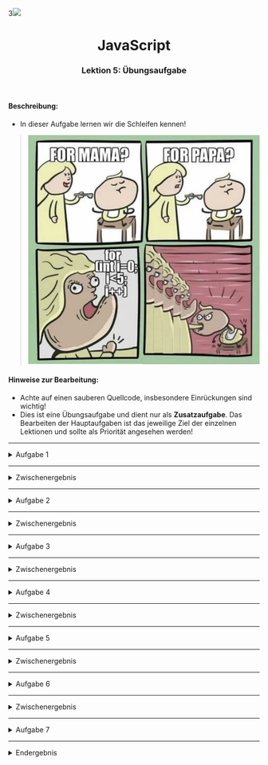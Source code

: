 3![](https://us-central1-progress-markdown.cloudfunctions.net/progress/56)
<h1 align="center">JavaScript</h1>
<h3 align="center">Lektion 5: Übungsaufgabe</h3>
<br>

#### Beschreibung:

- In dieser Aufgabe lernen wir die Schleifen kennen!
>![](img/meme-uebung5.png)
#### Hinweise zur Bearbeitung:

- Achte auf einen sauberen Quellcode, insbesondere Einrückungen sind wichtig!
- Dies ist eine Übungsaufgabe und dient nur als **Zusatzaufgabe**. Das Bearbeiten der
  Hauptaufgaben ist das jeweilige Ziel der einzelnen Lektionen und sollte als Priorität angesehen werden!

---

<details>
<summary>Aufgabe 1</summary>

Erstelle deine erste for Schleife! Der Anfangswert der Variablen `i` soll `1` entsprechen. Durchlaufe die Schleife insgesamt
5 Mal. Bei jedem Durchlauf soll zunächst Durchlauf `Nummer:` als Text ausgegeben werden, gefolgt von der Nummer des
aktuellen Durchlaufs.

</details>

___

<details>
<summary>Zwischenergebnis</summary>

Das Ganze sollte ungefähr so in deiner Konsole aussehen. Stresse dich nicht, wenn es nicht GENAU so bei dir aussieht. Wichtig
ist nur, dass "Durchlauf Nummer:" gefolgt von der Nummer des aktuellen Durchlaufs dort steht. Ignoriere auch alles, was 
unterhalb von Aufgabe 2 steht. Dazu kommen wir, wenn wir die anderen Aufgaben bearbeiten!
>![](img/uebung5-1.png)

</details>

---

<details>
<summary>Aufgabe 2</summary>

Super! Da du nun weißt, wie eine for Schleife aussieht, können wir break einführen! Wie aus der Vorlesung bekannt ist, bricht
break die Schleife ab. In der Aufgabe ist der größte Teil des Codes bereits vorgegeben. Setze lediglich das Schlüsselwort 
`break` ein und schaue dir an, was du ausgegeben bekommst

</details>

___

<details>
<summary>Zwischenergebnis</summary>

Das Ganze sollte ungefähr so in deiner Konsole aussehen. Stresse dich nicht, wenn es nicht GENAU so bei dir aussieht. Wichtig
ist, dass nur Durchlauf 1 und 2 ausgegeben wurden. Ignoriere auch alles, was unterhalb von Aufgabe 3 steht. Dazu kommen 
wir, wenn wir die anderen Aufgaben bearbeiten!
>![](img/uebung5-2.png)

</details>

---

<details>
<summary>Aufgabe 3</summary>

Der nächste Schritt ist das Schlüsselwort `continue`! Füge an der gegebenen Stelle im code `continue` ein. Beachte, dass diesmal
die `if` Abfrage NICHT vorgegeben ist. Diese soll, wie in Aufgabe 2, bei dem Durchlauf `3` greifen. Somit wird dann bei der Ausgabe 
Durchlauf 3 lediglich übersprungen, anstelle dass die ganze Schleife abbricht.

</details>

___

<details>
<summary>Zwischenergebnis</summary>

Das Ganze sollte ungefähr so in deiner Konsole aussehen. Stresse dich nicht, wenn es nicht GENAU so bei dir aussieht. Wichtig
ist nur, dass Durchlauf 3 übersprungen wurden. Ignoriere auch alles, was unterhalb von Aufgabe 4 steht. Dazu kommen
wir, wenn wir die anderen Aufgaben bearbeiten!
>![](img/uebung5-3.png)

</details>

---

<details>
<summary>Aufgabe 4</summary>

Nun beherrschst du break und continue! Bevor wir jedoch mit den nächsten Schleifenarten weitermachen, kommt jetzt nochmal
ein etwas schwierigeres Konzept der Schleifen. Die Verschachtelung. Aber keine Sorge! Du schaffst das ohne Probleme. Wenn
du doch Hilfe brauchst, wende dich gerne an die Tutoren!  
In dieser Aufgabe sollst du zwei Schleifen schreiben. Die erste Schleife mit der Variablen `i` und die zweite Schleife mit der
Variablen `j`. Die zweite Schleife soll sich innerhalb der ersten befinden. Bei der ersten Schleife soll `i` auf `1` gesetzt
werden. Die Schleife soll insgesamt `3` Mal durchlaufen werden. Für jeden Durchlauf soll `Erste Schleife i:` als Text ausgegeben
werden gefolgt von der Nummer des aktuellen Durchlaufs.  
Bei der zweiten Schleife wird `j` auf `1` gesetzt. Diese Schleife soll insgesamt `2` Mal durchlaufen werden. Für jeden
Durchlauf soll `Zweite Schleife j:` als Text ausgegeben werden gefolgt von der Nummer des aktuellen Durchlaufs.

</details>

___

<details>
<summary>Zwischenergebnis</summary>

Das Ganze sollte ungefähr so in deiner Konsole aussehen. Stresse dich nicht, wenn es nicht GENAU so bei dir aussieht. Wichtig
ist nur, dass die zweite Schleife immer zu Ende ausgeführt wird, bevor die erste Schleife ausgeführt wird. Ignoriere auch alles, 
was unterhalb von Aufgabe 5 steht. Dazu kommen wir, wenn wir die anderen Aufgaben bearbeiten!
>![](img/uebung5-4.png)

</details>

---

<details>
<summary>Aufgabe 5</summary>

Das Schwerste liegt bereits hinter dir! Wir führen jetzt noch zwei Schleifenarten ein und dann hast du das Thema schleifen
gemeistert.  
Die Variable `i` ist bereits definiert. Schreibe nun eine `while` Schleife, welche `5` Mal durchlaufen werden soll. In jedem
Durchlauf gebe die Zahl des aktuellen Durchlaufs aus.

</details>

___

<details>
<summary>Zwischenergebnis</summary>

Das Ganze sollte ungefähr so in deiner Konsole aussehen. Stresse dich nicht, wenn es nicht GENAU so bei dir aussieht. Wichtig
ist nur, dass die Zahlen der Durchläufe 1 bis 5 ausgegeben werden. Ignoriere auch alles, was unterhalb von Aufgabe 6 steht. 
Dazu kommen wir, wenn wir die anderen Aufgaben bearbeiten!
>![](img/uebung5-5.png)

</details>

---

<details>
<summary>Aufgabe 6</summary>

Zu guter Letzt führen wir jetzt noch die do while Schleife ein. Erinnere dich noch einmal daran, wie man in diesem Fall
die Schlüsselwörter do und while verwendet.  
Als Erstes setze deine Variable `i` auf `1`. Als Nächstes schreibe den `do` Abschnitt deiner Schleife. In diesem soll wieder 
die Nummer des aktuellen Durchlaufs ausgegeben und anschließend `i` um eins erhöht werden. Diese Schleife soll `5` mal durchlaufen
werden, was du im `while` Abschnitt festlegst.

</details>

___

<details>
<summary>Zwischenergebnis</summary>

Das Ganze sollte ungefähr so in deiner Konsole aussehen. Stresse dich nicht, wenn es nicht GENAU so bei dir aussieht. Wichtig
ist nur, dass die Zahlen der Durchläufe 1 bis 5 ausgegeben werden.
>![](img/uebung5-6.png)

</details>

---

<details>
<summary>Aufgabe 7</summary>

Diese Aufgabe ist quasi geschenkt! Es ist bereits alles programmiert. Du sollst dir lediglich einmal die essenzielle Fähigkeit
der do while Schleife anschauen. Obwohl die Bedingung nicht zutrifft, wird die Schleife mindestens einmal ausgeführt!

</details>

___


<details>
<summary>Endergebnis</summary>
In dieser Übung hast du zum ersten Mal deine eigenen Schleifen geschrieben und verschiedene Arten von Schleifen kennengelernt. 
Die Lösungen für Aufgaben 1 bis 6 sind jeweils in den Zwischenergebnissen, allerdings bekommst du hier nochmal alles auf
einen Blick. Am Ende sollte es bei dir ungefähr so aussehen:

> Aufgabe 1:![](img/uebung5-1.png)  
> Aufgabe 2:![](img/uebung5-2.png)  
> Aufgabe 3:![](img/uebung5-3.png)  
> Aufgabe 4:![](img/uebung5-4.png)  
> Aufgabe 5:![](img/uebung5-5.png)  
> Aufgabe 6:![](img/uebung5-6.png)  
> Ausgabe 7:![](img/uebung5-7.png)  

</details>
